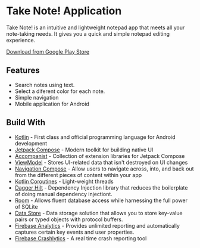 # Take Note! Application

Take Note! is an intuitive and lightweight notepad app that meets all your note-taking needs. It gives you a quick and simple notepad editing experience.

[Download from Google Play Store](https://play.google.com/store/apps/details?id=com.dscoding.takenoteapp)

## Features 

- Search notes using text.
- Select a diferent color for each note.
- Simple navigation
- Mobile application for Android

## Build With

* [Kotlin](https://kotlinlang.org/) - First class and official programming language for Android development
* [Jetpack Compose](https://developer.android.com/jetpack/compose) - Modern toolkit for building native UI
* [Accompanist](https://github.com/google/accompanist) - Collection of extension libraries for Jetpack Compose
* [ViewModel](https://developer.android.com/topic/libraries/architecture/viewmodel) - Stores UI-related data that isn't destroyed on UI changes
* [Navigation Compose](https://developer.android.com/jetpack/compose/navigation) - Allow users to navigate across, into, and back out from the different pieces of content within your app
* [Kotlin Coroutines](https://kotlinlang.org/docs/coroutines-guide.html) - Light-weight threads
* [Dagger Hilt](https://developer.android.com/training/dependency-injection/hilt-android) - Dependency Injection library that reduces the boilerplate of doing manual dependency injectiont.
* [Room](https://developer.android.com/training/data-storage/room) - Allows fluent database access while harnessing the full power of SQLite
* [Data Store](https://developer.android.com/topic/libraries/architecture/datastore) - Data storage solution that allows you to store key-value pairs or typed objects with protocol buffers.
* [Firebase Analytics](https://firebase.google.com/products/analytics) - Provides unlimited reporting and automatically captures certain key events and user properties.
* [Firebase Crashlytics](https://firebase.google.com/products/crashlytics) - A real time crash reporting tool
